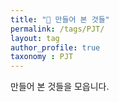 ```yaml
---
title: "🥨 만들어 본 것들"
permalink: /tags/PJT/
layout: tag
author_profile: true
taxonomy : PJT
---
```


만들어 본 것들을 모읍니다.
